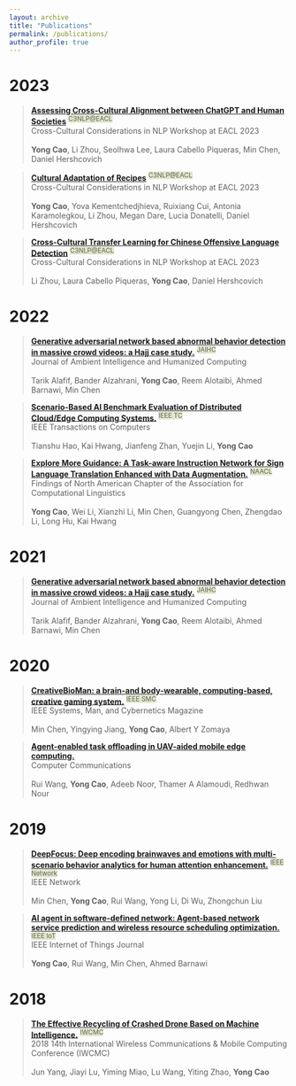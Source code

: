 ```yaml
---
layout: archive
title: "Publications"
permalink: /publications/
author_profile: true
---
```


# 2023

> [<font style="font-weight: bold;font-style: normal;">Assessing Cross-Cultural Alignment between ChatGPT and Human Societies</font>]() <sup><font style="background: #e0e7c8">C3NLP@EACL</font></sup>      
> <font style="font-size: 14px;">Cross-Cultural Considerations in NLP Workshop at EACL 2023<br></font>            
> <font style="font-size: 14px;"><b>Yong Cao</b>, Li Zhou, Seolhwa Lee, Laura Cabello Piqueras, Min Chen, Daniel Hershcovich</font>         

> [<font style="font-weight: bold;font-style: normal;">Cultural Adaptation of Recipes</font>]() <sup><font style="background: #e0e7c8">C3NLP@EACL</font></sup>    
> <font style="font-size: 14px;">Cross-Cultural Considerations in NLP Workshop at EACL 2023<br></font>     
> <font style="font-size: 14px;"><b>Yong Cao</b>, Yova Kementchedjhieva, Ruixiang Cui, Antonia Karamolegkou, Li Zhou, Megan Dare, Lucia Donatelli, Daniel Hershcovich</font>  


> [<font style="font-weight: bold;font-style: normal;">Cross-Cultural Transfer Learning for Chinese Offensive Language Detection</font>]() <sup><font style="background: #e0e7c8">C3NLP@EACL</font></sup>    
> <font style="font-size: 14px;">Cross-Cultural Considerations in NLP Workshop at EACL 2023<br></font>     
> <font style="font-size: 14px;">Li Zhou, Laura Cabello Piqueras, <b>Yong Cao</b>, Daniel Hershcovich</font>  


# 2022

> [<font style="font-weight: bold;font-style: normal;">Generative adversarial network based abnormal behavior detection in massive crowd videos: a Hajj case study.</font>](https://link.springer.com/article/10.1007/s12652-021-03323-5) <sup><font style="background: #e0e7c8">JAIHC</font></sup>    
> <font style="font-size: 14px;">Journal of Ambient Intelligence and Humanized Computing<br></font>     
> <font style="font-size: 14px;">Tarik Alafif, Bander Alzahrani, <b>Yong Cao</b>, Reem Alotaibi, Ahmed Barnawi, Min Chen</font>  
  

> [<font style="font-weight: bold;font-style: normal;">Scenario-Based AI Benchmark Evaluation of Distributed Cloud/Edge Computing Systems.</font>](https://ieeexplore.ieee.org/abstract/document/9779956) <sup><font style="background: #e0e7c8">IEEE TC</font></sup>    
> <font style="font-size: 14px;">IEEE Transactions on Computers<br></font>     
> <font style="font-size: 14px;">Tianshu Hao, Kai Hwang, Jianfeng Zhan, Yuejin Li, <b>Yong Cao</b></font>  

> [<font style="font-weight: bold;font-style: normal;">Explore More Guidance: A Task-aware Instruction Network for Sign Language Translation Enhanced with Data Augmentation.</font>](https://arxiv.org/abs/2204.05953) <sup><font style="background: #e0e7c8">NAACL</font></sup>    
> <font style="font-size: 14px;">Findings of North American Chapter of the Association for Computational Linguistics<br></font>     
> <font style="font-size: 14px;"><b>Yong Cao</b>, Wei Li, Xianzhi Li, Min Chen, Guangyong Chen, Zhengdao Li, Long Hu, Kai Hwang</font>  

# 2021

> [<font style="font-weight: bold;font-style: normal;">Generative adversarial network based abnormal behavior detection in massive crowd videos: a Hajj case study.</font>](https://link.springer.com/article/10.1007/s12652-021-03323-5) <sup><font style="background: #e0e7c8">JAIHC</font></sup>    
> <font style="font-size: 14px;">Journal of Ambient Intelligence and Humanized Computing<br></font>     
> <font style="font-size: 14px;">Tarik Alafif, Bander Alzahrani, <b>Yong Cao</b>, Reem Alotaibi, Ahmed Barnawi, Min Chen</font>  

# 2020

> [<font style="font-weight: bold;font-style: normal;">CreativeBioMan: a brain-and body-wearable, computing-based, creative gaming system.</font>](https://ieeexplore.ieee.org/abstract/document/8961340) <sup><font style="background: #e0e7c8">IEEE SMC</font></sup>    
> <font style="font-size: 14px;">IEEE Systems, Man, and Cybernetics Magazine<br></font>     
> <font style="font-size: 14px;">Min Chen, Yingying Jiang, <b>Yong Cao</b>, Albert Y Zomaya</font>  

> [<font style="font-weight: bold;font-style: normal;">Agent-enabled task offloading in UAV-aided mobile edge computing.</font>](https://www.sciencedirect.com/science/article/abs/pii/S0140366419306292)    
> <font style="font-size: 14px;">Computer Communications<br></font>     
> <font style="font-size: 14px;">Rui Wang, <b>Yong Cao</b>, Adeeb Noor, Thamer A Alamoudi, Redhwan Nour</font>  

# 2019

> [<font style="font-weight: bold;font-style: normal;">DeepFocus: Deep encoding brainwaves and emotions with multi-scenario behavior analytics for human attention enhancement.</font>](https://ieeexplore.ieee.org/abstract/document/8933562) <sup><font style="background: #e0e7c8">IEEE Network</font></sup>    
> <font style="font-size: 14px;">IEEE Network<br></font>     
> <font style="font-size: 14px;">Min Chen, <b>Yong Cao</b>, Rui Wang, Yong Li, Di Wu, Zhongchun Liu</font>  

> [<font style="font-weight: bold;font-style: normal;">AI agent in software-defined network: Agent-based network service prediction and wireless resource scheduling optimization.</font>](https://ieeexplore.ieee.org/abstract/document/8888257) <sup><font style="background: #e0e7c8">IEEE IoT</font></sup>    
> <font style="font-size: 14px;">IEEE Internet of Things Journal<br></font>     
> <font style="font-size: 14px;"><b>Yong Cao</b>, Rui Wang, Min Chen, Ahmed Barnawi</font>  

# 2018

> [<font style="font-weight: bold;font-style: normal;">The Effective Recycling of Crashed Drone Based on Machine Intelligence.</font>](https://ieeexplore.ieee.org/abstract/document/8450425/) <sup><font style="background: #e0e7c8">IWCMC</font></sup>    
> <font style="font-size: 14px;">2018 14th International Wireless Communications & Mobile Computing Conference (IWCMC)<br></font>     
> <font style="font-size: 14px;">Jun Yang, Jiayi Lu, Yiming Miao, Lu Wang, Yiting Zhao, <b>Yong Cao</b></font>  

